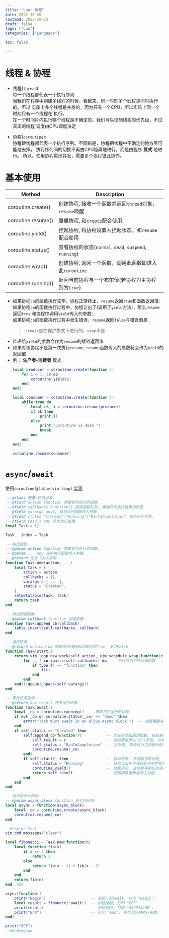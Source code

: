 ```yaml
---
title: "Lua: 协程"
date: 2022-10-20
lastmod: 2022-10-23
draft: false
tags: ["Lua"]
categories: ["Language"]

toc: false

---
```



# 线程 & 协程
* 线程(`thread`):  
  每一个线程都代表一个执行序列.  
  当我们在程序中创建多线程的时候，看起来，同一时刻多个线程是同时执行的，不过
  实质上多个线程是并发的，因为只有一个CPU，所以实质上同一个时刻只有一个线程在
  执行。  
  在一个时间片内执行哪个线程是不确定的，我们可以控制线程的优先级，不过真正的线程
  调度由CPU调度决定

* 协程(`coroutine`):  
  协程跟线程都代表一个执行序列。不同的是，协程把线程中不确定的地方尽可能地去掉，
  执行序列间的切换不再由CPU隐藏地进行，而是由程序 **显式** 地进行。
  所以，使用协程实现并发，需要多个协程彼此协作。


# 基本使用
| Method              | Description                                            |
|---------------------|--------------------------------------------------------|
| coroutine.create()  | 创建协程, 接收一个函数并返回`thread`对象，`resume`唤醒 |
| coroutine.resume()  | 重启协程, 和`create`配合使用                           |
| coroutine.yield()   | 挂起协程, 将协程设置为挂起状态，和`resume`配合使用     |
| coroutine.status()  | 查看协程的状态(`normal`, `dead`, `suspend`, `running`) |
| coroutine.wrap()    | 创建协程, 返回一个函数，调用此函数即进入此`coroutine`  |
| coroutine.running() | 返回当前协程与一个布尔值(若协程为主协程则为`true`)     |

* 如果协程`co`的函数执行完毕，协程正常终止，`resume`返回`true`和函数返回值;  
  如果协程`co`的函数执行过程中，协程让出了(调用了`yield`方法)，那么`resume`返回`true`
  和协程中调用`yield`传入的参数;  
  如果协程`co`的函数执行过程中发生错误，`resume`返回`false`与错误消息.
  > `create`是在保护模式下进行的，`wrap`不是
* 传递给`yield`的参数会作为`resume`的额外返回值
* 如果对该协程不是第一次执行`resume`, `resume`函数传入的参数将会作为`yield`的返回值
* 例： **生产者-消费者** 模式
  ``` lua
  local producer = coroutine.create(function ()
      for i = 1, 10 do
          coroutine.yield(i)
      end
  end)

  local consumer = coroutine.create(function ()
      while true do
          local ok, i = coroutine.resume(producer)
          if ok then
              print(i)
          else
              print("Coroutine is dead.")
              break
          end
      end
  end)

  coroutine.resume(consumer)
  ```


# `async`/`await`
使用`coroutine`与`libuv(vim.loop)`
[实现](https://github.com/AnthonyK213/nvim/blob/master/lua/futures/task.lua)
``` lua
---@class 任务 任务对象.
---@field action function 需要异步执行的函数.
---@field callbacks function[] 回调函数队列, 接收异步执行结果为参数.
---@field varargs any[] 异步执行函数传入参数.
---@field status "Created"|"Running"|"RanToCompletion" 任务运行状态.
---@field result any 异步执行结果.
local Task = {}

Task.__index = Task

---构造函数
---@param action function 需要异步执行的函数.
---@param ... any 异步执行函数传入参数.
---@return 任务 Task实例.
function Task.new(action, ...)
    local task = {
        action = action,
        callbacks = {},
        varargs = { ... },
        status = "Created",
    }
    setmetatable(task, Task)
    return task
end

---添加回调函数.
---@param callback function 回调函数.
function Task:append_cb(callback)
    table.insert(self.callbacks, callback)
end

---运行任务.
---@return boolean ok 如果任务线程启动成功则True, 反之False.
function Task:start()
    return vim.loop.new_work(self.action, vim.schedule_wrap(function(r)
        for _, f in ipairs(self.callbacks) do  -- 执行队列中的回调函数.
            if type(f) == "function" then
                f(r)
            end
        end
    end)):queue(unpack(self.varargs))
end

---等待任务完成.
---@return any result 任务运行结果.
function Task:await()
    local _co = coroutine.running()  -- 获取正在运行的协程.
    if not _co or coroutine.status(_co) == "dead" then
        error("Task must await in an alive async block.")  -- 协程需要有效.
    end
    if self.status == "Created" then
        self:append_cb(function(r)           -- 为任务添加回调函数, 在结束时
            self.result = r                  -- 将结果赋予result字段, 并切回
            self.status = "RanToCompletion"  -- 主协程, 继续执行主协程代码.
            coroutine.resume(_co)
        end)
        if self:start() then                 -- 启动任务, 并挂起当前协程, 当前
            self.status = "Running"          -- 任务让出对主线程的占用并在其它
            coroutine.yield()                -- 线程运行. 主协程等待任务完成时
            return self.result               -- 回调函数重新运行主协程.
        end
    end
end

---运行异步代码块.
---@param async_block function 异步代码块.
local async = function(async_block)
    local _co = coroutine.create(async_block)
    coroutine.resume(_co)
end

--#region Test
vim.cmd.messages("clear")

local fibonacci = Task.new(function(n)
    local function fib(x)
        if x <= 2 then
            return 1
        else
            return fib(x - 1) + fib(x - 2)
        end
    end
    return fib(n)
end, 42)

async(function()
    print("Begin")                    -- 未运行至await, 打印 "Begin".
    local result = fibonacci:await()  -- 协程挂起, 打印 "EOF".
    print(result)                     -- 协程切回, 打印 "267914296".
    print("End")                      -- 打印 "End", 异步代码块执行完成.
end)

print("EOF")
--#endregion
```
